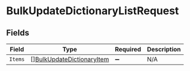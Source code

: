 # BulkUpdateDictionaryListRequest


## Fields

| Field                                                                         | Type                                                                          | Required                                                                      | Description                                                                   |
| ----------------------------------------------------------------------------- | ----------------------------------------------------------------------------- | ----------------------------------------------------------------------------- | ----------------------------------------------------------------------------- |
| `Items`                                                                       | [][BulkUpdateDictionaryItem](../../models/shared/bulkupdatedictionaryitem.md) | :heavy_minus_sign:                                                            | N/A                                                                           |